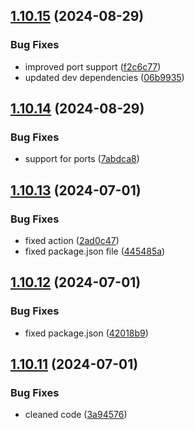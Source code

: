## [1.10.15](https://github.com/TheNaubit/make-url/compare/v1.10.14...v1.10.15) (2024-08-29)


### Bug Fixes

* improved port support ([f2c6c77](https://github.com/TheNaubit/make-url/commit/f2c6c772c822cadd5bd5cf4b49b9e4e06993089b))
* updated dev dependencies ([06b9935](https://github.com/TheNaubit/make-url/commit/06b99357a8c1231a1880d35e83aa3fd03d5683ae))



## [1.10.14](https://github.com/TheNaubit/make-url/compare/v1.10.13...v1.10.14) (2024-08-29)


### Bug Fixes

* support for ports ([7abdca8](https://github.com/TheNaubit/make-url/commit/7abdca8724f8008145da69f47f6da553d7b6128a))



## [1.10.13](https://github.com/TheNaubit/make-url/compare/v1.10.12...v1.10.13) (2024-07-01)


### Bug Fixes

* fixed action ([2ad0c47](https://github.com/TheNaubit/make-url/commit/2ad0c475d72ce93b2d21275ee0864cefdc9f3f24))
* fixed package.json file ([445485a](https://github.com/TheNaubit/make-url/commit/445485a39c3d2cfa5f7031e375b42d39fd396770))



## [1.10.12](https://github.com/TheNaubit/make-url/compare/v1.10.11...v1.10.12) (2024-07-01)


### Bug Fixes

* fixed package.json ([42018b9](https://github.com/TheNaubit/make-url/commit/42018b9a20ea652c8cec34f1178d074ef2805ad1))



## [1.10.11](https://github.com/TheNaubit/make-url/compare/v1.10.10...v1.10.11) (2024-07-01)


### Bug Fixes

* cleaned code ([3a94576](https://github.com/TheNaubit/make-url/commit/3a945760199ef91f3b4222315c56c22aff9e5cde))



